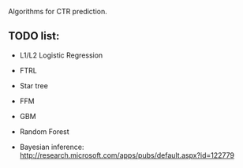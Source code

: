 Algorithms for CTR prediction.

## TODO list:

* L1/L2 Logistic Regression

* FTRL

* Star tree 

* FFM

* GBM

* Random Forest

* Bayesian inference: http://research.microsoft.com/apps/pubs/default.aspx?id=122779

